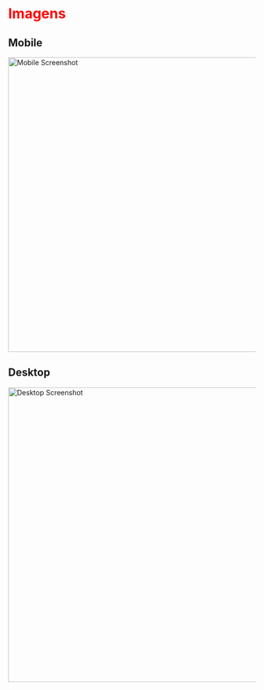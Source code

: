 <h1 style="color: red;">Imagens</h1>
<p align="center">
  <h2>Mobile</h2>
  <img style="height: 600px; width: 600px;" src="https://user-images.githubusercontent.com/70667947/130653504-664b5491-399b-42a1-bb8e-17826550f2e1.png" alt="Mobile Screenshot">
  <h2>Desktop</h2>
  <img style="height: 600px; width: 600px;" src="https://user-images.githubusercontent.com/70667947/130653551-494afa39-f2d0-47d6-a240-7e813d9e9eb8.png" alt="Desktop Screenshot"> 
</p>

